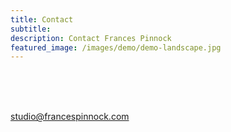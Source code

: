 ```yaml
---
title: Contact
subtitle: 
description: Contact Frances Pinnock
featured_image: /images/demo/demo-landscape.jpg
---
```

<br />
<br />
<br />
 


studio@francespinnock.com  




<br />














 






